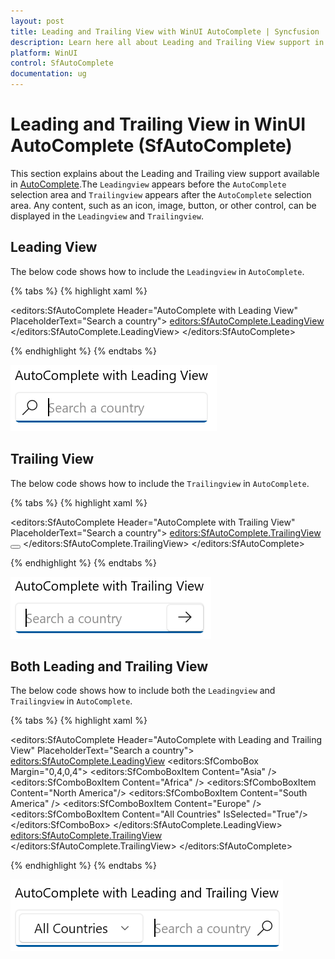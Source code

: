 ```yaml
---
layout: post
title: Leading and Trailing View with WinUI AutoComplete | Syncfusion
description: Learn here all about Leading and Trailing View support in Syncfusion WinUI AutoComplete control and more.
platform: WinUI
control: SfAutoComplete
documentation: ug
---
```


# Leading  and Trailing View in WinUI AutoComplete (SfAutoComplete)

This section explains about the Leading and Trailing view support available in [AutoComplete](https://help.syncfusion.com/cr/winui/Syncfusion.UI.Xaml.Editors.SfAutoComplete.html).The `Leadingview` appears before the `AutoComplete` selection area and `Trailingview` appears after the `AutoComplete` selection area. Any content, such as an icon, image, button, or other control, can be displayed in the `Leadingview` and `Trailingview`.

## Leading View 

The below code shows how to include the `Leadingview` in `AutoComplete`.

{% tabs %}
{% highlight xaml %}

 <editors:SfAutoComplete Header="AutoComplete with Leading View"
                         PlaceholderText="Search a country">
         <editors:SfAutoComplete.LeadingView>
                <Viewbox Height="16"
                         Width="16"
                         Margin="4,0,0,0">
                    <SymbolIcon Symbol="Find" />
                </Viewbox>
         </editors:SfAutoComplete.LeadingView>
 </editors:SfAutoComplete>

{% endhighlight %}
{% endtabs %}

![Leading View in WinUI AutoComplete](Leading_and_Trailing_view_images/Leading-View-in-AutoComplete.png)

## Trailing View 

The below code shows how to include the `Trailingview` in `AutoComplete`.

{% tabs %}
{% highlight xaml %}

<editors:SfAutoComplete Header="AutoComplete with Trailing View"
                        PlaceholderText="Search a country">
        <editors:SfAutoComplete.TrailingView>
                <Button>
                    <Viewbox Height="16"
                             Width="16">
                        <FontIcon Glyph="&#xEBE7;" />
                    </Viewbox>
                </Button>
        </editors:SfAutoComplete.TrailingView>
</editors:SfAutoComplete>

{% endhighlight %}
{% endtabs %}

![Trailing View in WinUI AutoComplete](Leading_and_Trailing_view_images/Trailing-View-in-AutoComplete.png)

## Both Leading and Trailing View 

The below code shows how to include both the `Leadingview` and `Trailingview` in `AutoComplete`.

{% tabs %}
{% highlight xaml %}

<editors:SfAutoComplete Header="AutoComplete with Leading and Trailing View"
                        PlaceholderText="Search a country">
        <editors:SfAutoComplete.LeadingView>
                    <editors:SfComboBox Margin="0,4,0,4">
                            <editors:SfComboBoxItem Content="Asia" />
                            <editors:SfComboBoxItem Content="Africa" />
                            <editors:SfComboBoxItem Content="North America"/>
                            <editors:SfComboBoxItem Content="South America" />
                            <editors:SfComboBoxItem Content="Europe" />
                            <editors:SfComboBoxItem Content="All Countries"
                                                    IsSelected="True"/>
                    </editors:SfComboBox>
        </editors:SfAutoComplete.LeadingView>
        <editors:SfAutoComplete.TrailingView>
                    <Viewbox Height="16"
                             Width="16"
                             Margin="0,0,8,0">
                        <SymbolIcon Symbol="Find" />
                    </Viewbox>
        </editors:SfAutoComplete.TrailingView>
</editors:SfAutoComplete>

{% endhighlight %}
{% endtabs %}

![Leading and Trailing View in WinUI AutoComplete](Leading_and_Trailing_view_images/Leading-and-Trailing-View-in-AutoComplete.png)